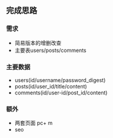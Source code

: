 ## 完成思路

### 需求
* 简易版本的增删改查
* 主要表users/posts/comments

### 主要数据
* users(id/username/password_digest)
* posts(id/user_id/title/content)
* comments(id/user-id/post_id/content)

### 额外
* 两套页面 pc+ m
* seo 